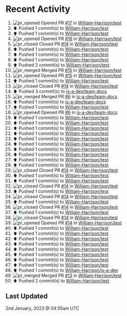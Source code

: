 # Recent Activity

<!--RECENT_ACTIVITY:start-->
1. ![pr_opened](https://cdn.jsdelivr.net/gh/Readme-Workflows/Readme-Icons@main/icons/octicons/PullRequestOpened.svg) Opened PR [#17](https://github.com/William-Harrison/test/pull/17) in [William-Harrison/test](https://github.com/William-Harrison/test)
2. ⬆️ Pushed 1 commit(s) to [William-Harrison/test](https://github.com/William-Harrison/test)
3. ⬆️ Pushed 1 commit(s) to [William-Harrison/test](https://github.com/William-Harrison/test)
4. ![pr_opened](https://cdn.jsdelivr.net/gh/Readme-Workflows/Readme-Icons@main/icons/octicons/PullRequestOpened.svg) Opened PR [#16](https://github.com/William-Harrison/test/pull/16) in [William-Harrison/test](https://github.com/William-Harrison/test)
5. ![pr_closed](https://cdn.jsdelivr.net/gh/Readme-Workflows/Readme-Icons@main/icons/octicons/PullRequestClosed.svg) Closed PR [#14](https://github.com/William-Harrison/test/pull/14) in [William-Harrison/test](https://github.com/William-Harrison/test)
6. ⬆️ Pushed 1 commit(s) to [William-Harrison/test](https://github.com/William-Harrison/test)
7. ⬆️ Pushed 1 commit(s) to [William-Harrison/test](https://github.com/William-Harrison/test)
8. ⬆️ Pushed 1 commit(s) to [William-Harrison/test](https://github.com/William-Harrison/test)
9. ⬆️ Pushed 2 commit(s) to [William-Harrison/test](https://github.com/William-Harrison/test)
10. ![pr_merged](https://cdn.jsdelivr.net/gh/Readme-Workflows/Readme-Icons@main/icons/octicons/PullRequestMerged.svg) Merged PR [#15](https://github.com/William-Harrison/test/pull/15) in [William-Harrison/test](https://github.com/William-Harrison/test)
11. ![pr_opened](https://cdn.jsdelivr.net/gh/Readme-Workflows/Readme-Icons@main/icons/octicons/PullRequestOpened.svg) Opened PR [#15](https://github.com/William-Harrison/test/pull/15) in [William-Harrison/test](https://github.com/William-Harrison/test)
12. ⬆️ Pushed 1 commit(s) to [William-Harrison/test](https://github.com/William-Harrison/test)
13. ![pr_closed](https://cdn.jsdelivr.net/gh/Readme-Workflows/Readme-Icons@main/icons/octicons/PullRequestClosed.svg) Closed PR [#14](https://github.com/William-Harrison/test/pull/14) in [William-Harrison/test](https://github.com/William-Harrison/test)
14. ⬆️ Pushed 3 commit(s) to [is-a-dev/team-docs](https://github.com/is-a-dev/team-docs)
15. ![pr_merged](https://cdn.jsdelivr.net/gh/Readme-Workflows/Readme-Icons@main/icons/octicons/PullRequestMerged.svg) Merged PR [#6](https://github.com/is-a-dev/team-docs/pull/6) in [is-a-dev/team-docs](https://github.com/is-a-dev/team-docs)
16. ⬆️ Pushed 1 commit(s) to [is-a-dev/team-docs](https://github.com/is-a-dev/team-docs)
17. ⬆️ Pushed 1 commit(s) to [William-Harrison/test](https://github.com/William-Harrison/test)
18. ![pr_opened](https://cdn.jsdelivr.net/gh/Readme-Workflows/Readme-Icons@main/icons/octicons/PullRequestOpened.svg) Opened PR [#6](https://github.com/is-a-dev/team-docs/pull/6) in [is-a-dev/team-docs](https://github.com/is-a-dev/team-docs)
19. ⬆️ Pushed 1 commit(s) to [William-Harrison/test](https://github.com/William-Harrison/test)
20. ⬆️ Pushed 1 commit(s) to [William-Harrison/test](https://github.com/William-Harrison/test)
21. ⬆️ Pushed 1 commit(s) to [William-Harrison/test](https://github.com/William-Harrison/test)
22. ⬆️ Pushed 1 commit(s) to [William-Harrison/test](https://github.com/William-Harrison/test)
23. ⬆️ Pushed 1 commit(s) to [William-Harrison/test](https://github.com/William-Harrison/test)
24. ⬆️ Pushed 1 commit(s) to [William-Harrison/test](https://github.com/William-Harrison/test)
25. ⬆️ Pushed 1 commit(s) to [William-Harrison/test](https://github.com/William-Harrison/test)
26. ⬆️ Pushed 1 commit(s) to [William-Harrison/test](https://github.com/William-Harrison/test)
27. ⬆️ Pushed 1 commit(s) to [William-Harrison/test](https://github.com/William-Harrison/test)
28. ⬆️ Pushed 1 commit(s) to [William-Harrison/test](https://github.com/William-Harrison/test)
29. ![pr_closed](https://cdn.jsdelivr.net/gh/Readme-Workflows/Readme-Icons@main/icons/octicons/PullRequestClosed.svg) Closed PR [#14](https://github.com/William-Harrison/test/pull/14) in [William-Harrison/test](https://github.com/William-Harrison/test)
30. ⬆️ Pushed 1 commit(s) to [William-Harrison/test](https://github.com/William-Harrison/test)
31. ⬆️ Pushed 1 commit(s) to [William-Harrison/test](https://github.com/William-Harrison/test)
32. ![pr_closed](https://cdn.jsdelivr.net/gh/Readme-Workflows/Readme-Icons@main/icons/octicons/PullRequestClosed.svg) Closed PR [#14](https://github.com/William-Harrison/test/pull/14) in [William-Harrison/test](https://github.com/William-Harrison/test)
33. ⬆️ Pushed 1 commit(s) to [William-Harrison/test](https://github.com/William-Harrison/test)
34. ![pr_closed](https://cdn.jsdelivr.net/gh/Readme-Workflows/Readme-Icons@main/icons/octicons/PullRequestClosed.svg) Closed PR [#14](https://github.com/William-Harrison/test/pull/14) in [William-Harrison/test](https://github.com/William-Harrison/test)
35. ⬆️ Pushed 1 commit(s) to [William-Harrison/test](https://github.com/William-Harrison/test)
36. ![pr_closed](https://cdn.jsdelivr.net/gh/Readme-Workflows/Readme-Icons@main/icons/octicons/PullRequestClosed.svg) Closed PR [#14](https://github.com/William-Harrison/test/pull/14) in [William-Harrison/test](https://github.com/William-Harrison/test)
37. ⬆️ Pushed 1 commit(s) to [William-Harrison/test](https://github.com/William-Harrison/test)
38. ![pr_closed](https://cdn.jsdelivr.net/gh/Readme-Workflows/Readme-Icons@main/icons/octicons/PullRequestClosed.svg) Closed PR [#14](https://github.com/William-Harrison/test/pull/14) in [William-Harrison/test](https://github.com/William-Harrison/test)
39. ![pr_opened](https://cdn.jsdelivr.net/gh/Readme-Workflows/Readme-Icons@main/icons/octicons/PullRequestOpened.svg) Opened PR [#14](https://github.com/William-Harrison/test/pull/14) in [William-Harrison/test](https://github.com/William-Harrison/test)
40. ⬆️ Pushed 1 commit(s) to [William-Harrison/test](https://github.com/William-Harrison/test)
41. ⬆️ Pushed 1 commit(s) to [William-Harrison/test](https://github.com/William-Harrison/test)
42. ⬆️ Pushed 1 commit(s) to [William-Harrison/test](https://github.com/William-Harrison/test)
43. ⬆️ Pushed 1 commit(s) to [William-Harrison/test](https://github.com/William-Harrison/test)
44. ⬆️ Pushed 1 commit(s) to [William-Harrison/test](https://github.com/William-Harrison/test)
45. ⬆️ Pushed 1 commit(s) to [William-Harrison/test](https://github.com/William-Harrison/test)
46. ⬆️ Pushed 1 commit(s) to [William-Harrison/test](https://github.com/William-Harrison/test)
47. ⬆️ Pushed 1 commit(s) to [William-Harrison/test](https://github.com/William-Harrison/test)
48. ⬆️ Pushed 1 commit(s) to [William-Harrison/is-a-dev](https://github.com/William-Harrison/is-a-dev)
49. ![pr_merged](https://cdn.jsdelivr.net/gh/Readme-Workflows/Readme-Icons@main/icons/octicons/PullRequestMerged.svg) Merged PR [#13](https://github.com/William-Harrison/test/pull/13) in [William-Harrison/test](https://github.com/William-Harrison/test)
50. ⬆️ Pushed 2 commit(s) to [William-Harrison/test](https://github.com/William-Harrison/test)
<!--RECENT_ACTIVITY:end-->

## Last Updated
<!--RECENT_ACTIVITY:last_update-->
2nd January, 2023 @ 04:55am UTC
<!--RECENT_ACTIVITY:last_update_end-->
